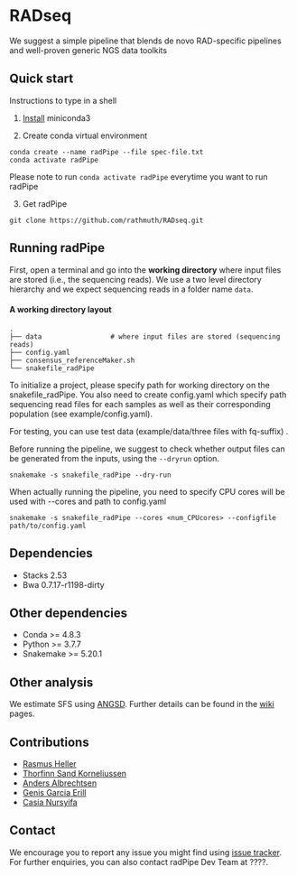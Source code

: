 # RADseq
We suggest a simple pipeline that blends de novo RAD-specific pipelines and well-proven generic NGS data toolkits

## Quick start

Instructions to type in a shell

1. [Install](https://docs.conda.io/projects/continuumio-conda/en/latest/user-guide/install/index.html) miniconda3

2. Create conda virtual environment

```
conda create --name radPipe --file spec-file.txt
conda activate radPipe
```
Please note to run `conda activate radPipe` everytime you want to run radPipe

3. Get radPipe 

```
git clone https://github.com/rathmuth/RADseq.git
```

## Running radPipe

First, open a terminal and go into the **working directory** where input files are stored (i.e.,  the sequencing reads). We use a two level directory hierarchy and we expect sequencing reads in a folder name `data`. 

#### A working directory layout

    .
    ├── data                 # where input files are stored (sequencing reads)
    ├── config.yaml              
    ├── consensus_referenceMaker.sh          
    └── snakefile_radPipe


To initialize a project, please specify path for working directory on the snakefile_radPipe. You also need to create config.yaml which specify path sequencing read files for each samples as well as their corresponding population (see example/config.yaml). 

For testing, you can use test data (example/data/three files with fq-suffix) .

Before running the pipeline, we suggest to check whether output files can be generated from the inputs, using the `--dryrun` option.

```
snakemake -s snakefile_radPipe --dry-run
```
When actually running the pipeline, you need to specify CPU cores will be used with --cores and path to config.yaml

```
snakemake -s snakefile_radPipe --cores <num_CPUcores> --configfile path/to/config.yaml 
```

## Dependencies

- Stacks 2.53
- Bwa 0.7.17-r1198-dirty

## Other dependencies

- Conda >= 4.8.3
- Python >= 3.7.7
- Snakemake >= 5.20.1

## Other analysis
We estimate SFS using [ANGSD](http://www.popgen.dk/angsd/index.php/ANGSD). Further details can be found in the [wiki](http://www.popgen.dk/angsd/index.php/SFS_Estimation) pages.

## Contributions

- [Rasmus Heller](https://orcid.org/0000-0001-6583-6923)
- [Thorfinn Sand Korneliussen](https://orcid.org/0000-0001-7576-5380)
- [Anders Albrechtsen](https://orcid.org/0000-0001-7306-031X)
- [Genis Garcia Erill](http://orcid.org/0000-0003-3150-1708)
- [Casia Nursyifa](https://orcid.org/0000-0002-7803-9664)

## Contact

We encourage you to report any issue you might find using [issue tracker](https://github.com/rathmuth/RADseq/issues). For further enquiries, you can also contact radPipe Dev Team at ????.
